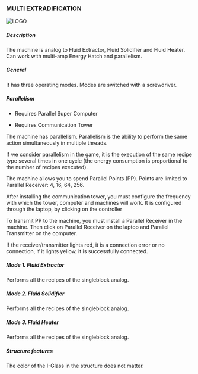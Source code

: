 ### MULTI EXTRADIFICATION

![LOGO](https://gtimpact.space/media/gregtech/ParExtraDi.png)

##### Description

The machine is analog to Fluid Extractor, Fluid Solidifier and Fluid Heater. Can work with multi-amp Energy Hatch and parallelism.

##### General

It has three operating modes. Modes are switched with a screwdriver.

##### Parallelism

- Requires Parallel Super Computer


- Requires Communication Tower


The machine has parallelism. Parallelism is the ability to perform the same action simultaneously in multiple threads.


If we consider parallelism in the game, it is the execution of the same recipe type several times in one cycle (the energy consumption is proportional to the number of recipes executed).

The machine allows you to spend Parallel Points (PP). Points are limited to Parallel Receiver: 4, 16, 64, 256.


After installing the communication tower, you must configure the frequency with which the tower, computer and machines will work. It is configured through the laptop, by clicking on the controller

To transmit PP to the machine, you must install a Parallel Receiver in the machine. Then click on Parallel Receiver on the laptop and Parallel Transmitter on the computer.


If the receiver/transmitter lights red, it is a connection error or no connection, if it lights yellow, it is successfully connected.

##### Mode 1. Fluid Extractor

Performs all the recipes of the singleblock analog.

##### Mode 2. Fluid Solidifier

Performs all the recipes of the singleblock analog.

##### Mode 3. Fluid Heater

Performs all the recipes of the singleblock analog.

##### Structure features

The color of the I-Glass in the structure does not matter.


